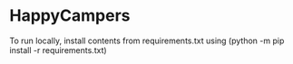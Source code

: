 # HappyCampers

To run locally, install contents from requirements.txt using (python -m pip install -r requirements.txt)
